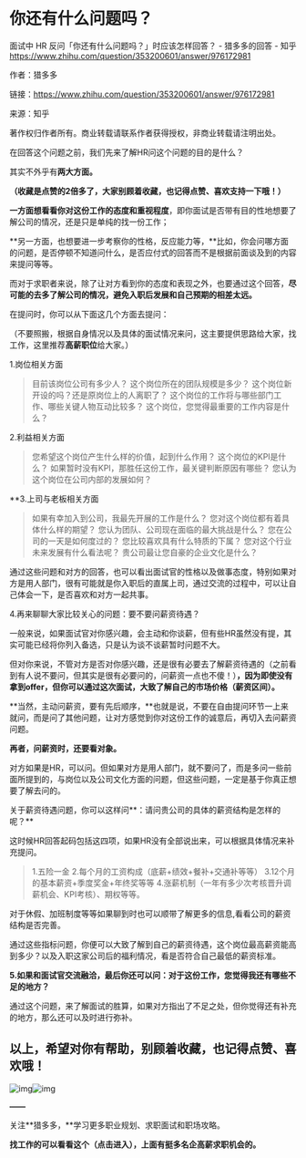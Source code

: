 # 你还有什么问题吗？

面试中 HR 反问「你还有什么问题吗？」时应该怎样回答？ - 猎多多的回答 - 知乎
https://www.zhihu.com/question/353200601/answer/976172981

作者：猎多多

链接：https://www.zhihu.com/question/353200601/answer/976172981

来源：知乎

著作权归作者所有。商业转载请联系作者获得授权，非商业转载请注明出处。

在回答这个问题之前，我们先来了解HR问这个问题的目的是什么？



其实不外乎有**两大方面。**

**（收藏是点赞的2倍多了，大家别顾着收藏，也记得点赞、喜欢支持一下哦！）**



**一方面想看看你对这份工作的态度和重视程度**，即你面试是否带有目的性地想要了解公司的情况，还是只是单纯的找一份工作；



**另一方面，也想要进一步考察你的性格，反应能力等，**比如，你会问哪方面的问题，是否停顿不知道问什么，是否应付式的回答而不是根据前面谈及到的内容来提问等等。



而对于求职者来说，除了让对方看到你的态度和表现之外，也要通过这个回答，**尽可能的去多了解公司的情况，避免入职后发展和自己预期的相差太远。**



在提问时，你可以从下面这几个方面去提问：

（不要照搬，根据自身情况以及具体的面试情况来问，这主要提供思路给大家，找工作，这里推荐**高薪职位**给大家。）



1.岗位相关方面

> 目前该岗位公司有多少人？
> 这个岗位所在的团队规模是多少？
> 这个岗位新开设的吗？还是原岗位上的人离职了？
> 这个岗位的工作将与哪些部门工作、哪些关键人物互动比较多？
> 这个岗位，您觉得最重要的工作内容是什么？



2.利益相关方面

> 您希望这个岗位产生什么样的价值，起到什么作用？
> 这个岗位的KPI是什么？
> 如果暂时没有KPI，那胜任这份工作，最关键判断原因有哪些？
> 您认为这个岗位在公司内部的发展如何？



**3.上司与老板相关方面

> 如果有幸加入到公司，我最先开展的工作是什么？
> 您对这个岗位都有着具体什么样的期望？
> 您认为团队、公司现在面临的最大挑战是什么？
> 您在公司的一天是如何度过的？
> 您比较喜欢具有什么特质的下属？
> 您对这个行业未来发展有什么看法呢？
> 贵公司最让您自豪的企业文化是什么？



通过这些问题和对方的回答，也可以看出面试官的性格以及做事态度，特别如果对方是用人部门，很有可能就是你入职后的直属上司，通过交流的过程中，可以让自己体会一下，是否喜欢和对方一起共事。



4.再来聊聊大家比较关心的问题：要不要问薪资待遇？

一般来说，如果面试官对你感兴趣，会主动和你谈薪，但有些HR虽然没有提，其实可能已经将你列入备选，只是认为谈不谈薪暂时问题不大。



但对你来说，不管对方是否对你感兴趣，还是很有必要去了解薪资待遇的（之前看到有人说不要问，但其实是很有必要问的，问薪资一点也不傻！）**，因为即使没有拿到offer，但你可以通过这次面试，大致了解自己的市场价格（薪资区间）。**



**当然，主动问薪资，要有先后顺序，**也就是说，不要在自由提问环节一上来就问，而是问了其他问题，让对方感觉到你对这份工作的诚意后，再切入去问薪资问题。



**再者，问薪资时，还要看对象。**

对方如果是HR，可以问。但如果对方是用人部门，就不要问了，而是多问一些前面所提到的，与岗位以及公司文化方面的问题，但这些问题，一定是基于你真正想要了解去问的。



关于薪资待遇问题，你可以这样问**：请问贵公司的具体的薪资结构是怎样的呢？**



这时候HR回答起码包括这四项，如果HR没有全部说出来，可以根据具体情况来补充提问。

> 1.五险一金
> 2.每个月的工资构成（底薪+绩效+餐补+交通补等等）
> 3.12个月的基本薪资+季度奖金+年终奖等等
> 4.涨薪机制（一年有多少次考核晋升调薪机会、KPI考核）、期权等等。



对于休假、加班制度等等如果聊到时也可以顺带了解更多的信息,看看公司的薪资结构是否完善。



通过这些指标问题，你便可以大致了解到自己的薪资待遇，这个岗位最高薪资能高到多少？以及入职这家公司后的福利情况，看是否符合自己最低的薪资标准。



**5.如果和面试官交流融洽，最后你还可以问：对于这份工作，您觉得我还有哪些不足的地方？**

通过这个问题，来了解面试的胜算，如果对方指出了不足之处，但你觉得还有补充的地方，那么还可以及时进行弥补。

## 以上，希望对你有帮助，别顾着收藏，也记得点赞、喜欢哦！

![img](https://pic4.zhimg.com/v2-7ad52fc6a7c4bbab56067684a4580edf_b.jpg)![img](https://pic4.zhimg.com/80/v2-7ad52fc6a7c4bbab56067684a4580edf_720w.jpg)

**——**

关注**猎多多，**学习更多职业规划、求职面试和职场攻略。

**找工作的可以看看这个（点击进入），上面有挺多名企高薪求职机会的。**
